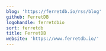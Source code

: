 ```yaml
---
blog: 'https://ferretdb.io/rss/blog'
github: FerretDB
logohandle: ferretdbio
sort: ferretdb
title: FerretDB
website: 'https://www.ferretdb.io/'
---
```

